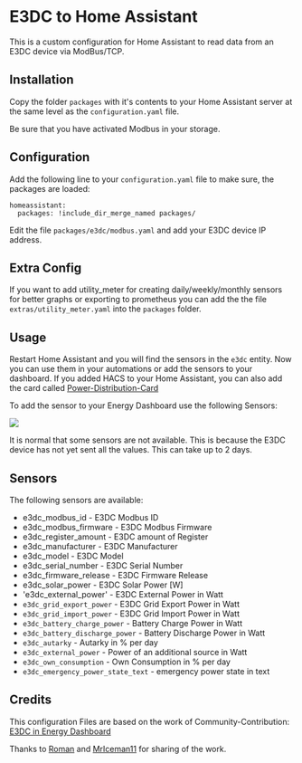 # E3DC to Home Assistant

This is a custom configuration for Home Assistant to read data from an E3DC device via ModBus/TCP.

## Installation

Copy the folder `packages` with it's contents to your Home Assistant server at the same level as the `configuration.yaml` file. 

Be sure that you have activated Modbus in your storage.

## Configuration

Add the following line to your `configuration.yaml` file to make sure, the packages are loaded:

```
homeassistant:
  packages: !include_dir_merge_named packages/
```

Edit the file `packages/e3dc/modbus.yaml` and add your E3DC device IP address.

## Extra Config

If you want to add utility_meter for creating daily/weekly/monthly sensors for better graphs or exporting to prometheus you can add the the file `extras/utility_meter.yaml` into the `packages` folder.

## Usage

Restart Home Assistant and you will find the sensors in the `e3dc` entity. Now you can use them in your automations or add the sensors to your dashboard.
If you added HACS to your Home Assistant, you can also add the card called [Power-Distribution-Card](https://github.com/JonahKr/power-distribution-card)

To add the sensor to your Energy Dashboard use the following Sensors:

<img src="https://github.com/MrIceman11/e3dc-homeassistant/raw/main/examples/Dashboard_Config_2.png"/>

It is normal that some sensors are not available. This is because the E3DC device has not yet sent all the values. This can take up to 2 days.

## Sensors

The following sensors are available:

  * e3dc_modbus_id                   - E3DC Modbus ID
  * e3dc_modbus_firmware             - E3DC Modbus Firmware
  * e3dc_register_amount             - E3DC amount of Register
  * e3dc_manufacturer                - E3DC Manufacturer
  * e3dc_model                       - E3DC Model
  * e3dc_serial_number               - E3DC Serial Number
  * e3dc_firmware_release            - E3DC Firmware Release
  * e3dc_solar_power                 - E3DC Solar Power [W]
  * 'e3dc_external_power'            - E3DC External Power in Watt
  * `e3dc_grid_export_power`         - E3DC Grid Export Power in Watt
  * `e3dc_grid_import_power`         - E3DC Grid Import Power in Watt
  * `e3dc_battery_charge_power`      - Battery Charge Power in Watt
  * `e3dc_battery_discharge_power`   - Battery Discharge Power in Watt
  * `e3dc_autarky`                   - Autarky in % per day
  * `e3dc_external_power`            - Power of an additional source in Watt
  * `e3dc_own_consumption`           - Own Consumption in % per day
  * `e3dc_emergency_power_state_text` - emergency power state in text

## Credits

This configuration Files are based on the work of Community-Contribution: [E3DC in Energy Dashboard](https://community.home-assistant.io/t/e3dc-in-energy-dashboard/379800)

Thanks to [Roman](https://github.com/Roemer) and [MrIceman11](https://github.com/MrIceman11) for sharing of the work.

